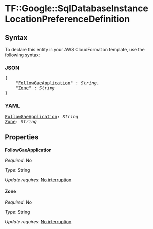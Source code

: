 # TF::Google::SqlDatabaseInstance LocationPreferenceDefinition

## Syntax

To declare this entity in your AWS CloudFormation template, use the following syntax:

### JSON

<pre>
{
    "<a href="#followgaeapplication" title="FollowGaeApplication">FollowGaeApplication</a>" : <i>String</i>,
    "<a href="#zone" title="Zone">Zone</a>" : <i>String</i>
}
</pre>

### YAML

<pre>
<a href="#followgaeapplication" title="FollowGaeApplication">FollowGaeApplication</a>: <i>String</i>
<a href="#zone" title="Zone">Zone</a>: <i>String</i>
</pre>

## Properties

#### FollowGaeApplication

_Required_: No

_Type_: String

_Update requires_: [No interruption](https://docs.aws.amazon.com/AWSCloudFormation/latest/UserGuide/using-cfn-updating-stacks-update-behaviors.html#update-no-interrupt)

#### Zone

_Required_: No

_Type_: String

_Update requires_: [No interruption](https://docs.aws.amazon.com/AWSCloudFormation/latest/UserGuide/using-cfn-updating-stacks-update-behaviors.html#update-no-interrupt)

